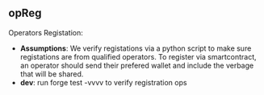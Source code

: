 ## opReg


Operators Registation:

-   **Assumptions**: 
We verify registations via a python script to make sure registations are from qualified operators.
To register via smartcontract, an operator should send their prefered wallet and include the verbage that will be shared.
-   **dev**: run forge test -vvvv to verify registration ops